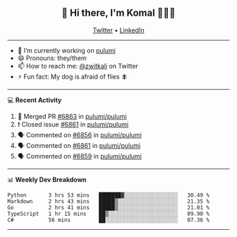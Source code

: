 <h2 align="center"> 👋 Hi there, I'm Komal 🧑🏾‍💻 </h2>
<p align="center">
    <a href="https://twitter.com/zwitkali">Twitter</a> •
    <a href="https://www.linkedin.com/in/komal-ali/">LinkedIn</a>
</p>

--------

- 🔭 I’m currently working on [pulumi](https://github.com/pulumi/pulumi)
- 😄 Pronouns: they/them
- 📫 How to reach me: [@zwitkali](https://twitter.com/zwitkali) on Twitter
- ⚡ Fun fact: My dog is afraid of flies 🪰

--------
💻 **Recent Activity**

<!--START_SECTION:activity-->
1. 🎉 Merged PR [#6863](https://github.com/pulumi/pulumi/pull/6863) in [pulumi/pulumi](https://github.com/pulumi/pulumi)
2. ❗️ Closed issue [#6861](https://github.com/pulumi/pulumi/issues/6861) in [pulumi/pulumi](https://github.com/pulumi/pulumi)
3. 🗣 Commented on [#6856](https://github.com/pulumi/pulumi/issues/6856) in [pulumi/pulumi](https://github.com/pulumi/pulumi)
4. 🗣 Commented on [#6861](https://github.com/pulumi/pulumi/issues/6861) in [pulumi/pulumi](https://github.com/pulumi/pulumi)
5. 🗣 Commented on [#6859](https://github.com/pulumi/pulumi/issues/6859) in [pulumi/pulumi](https://github.com/pulumi/pulumi)
<!--END_SECTION:activity-->

--------

📊 **Weekly Dev Breakdown**
<!--START_SECTION:waka-->
```text
Python       3 hrs 53 mins   ███████▓░░░░░░░░░░░░░░░░░   30.49 % 
Markdown     2 hrs 43 mins   █████▒░░░░░░░░░░░░░░░░░░░   21.35 % 
Go           2 hrs 41 mins   █████▒░░░░░░░░░░░░░░░░░░░   21.01 % 
TypeScript   1 hr 15 mins    ██▒░░░░░░░░░░░░░░░░░░░░░░   09.90 % 
C#           56 mins         ██░░░░░░░░░░░░░░░░░░░░░░░   07.36 % 
```
<!--END_SECTION:waka-->

--------